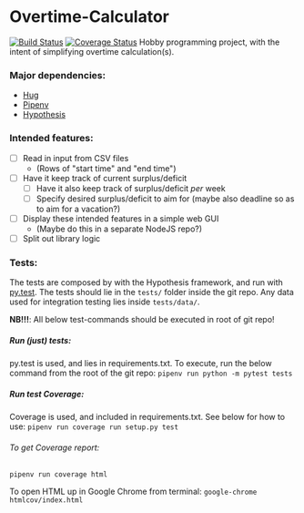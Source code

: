 # Overtime-Calculator
[![Build Status](https://travis-ci.org/x10an14/overtime-calculator.svg?branch=master)](https://travis-ci.org/x10an14/overtime-calculator)
[![Coverage Status](https://coveralls.io/repos/github/x10an14/overtime-calculator/badge.svg?branch=ci-add-coveralls)](https://coveralls.io/github/x10an14/overtime-calculator?branch=ci-add-coveralls)
Hobby programming project, with the intent of simplifying overtime calculation(s).

### Major dependencies:
- [Hug](https://github.com/timothycrosley/hug)
- [Pipenv](https://github.com/pypa/pipenv)
- [Hypothesis](https://github.com/HypothesisWorks/hypothesis-python)

### Intended features:
- [ ] Read in input from CSV files
  * (Rows of "start time" and "end time")
- [ ] Have it keep track of current surplus/deficit
  * [ ] Have it also keep track of surplus/deficit _per_ week
  * [ ] Specify desired surplus/deficit to aim for (maybe also deadline so as to aim for a vacation?)
- [ ] Display these intended features in a simple web GUI
  * (Maybe do this in a separate NodeJS repo?)
- [ ] Split out library logic

### Tests:
The tests are composed by with the Hypothesis framework, and run with [py.test](https://github.com/pytest-dev/pytest).
The tests should lie in the `tests/` folder inside the git repo.
Any data used for integration testing lies inside `tests/data/`.

__NB!!!__: All below test-commands should be executed in root of git repo!

##### Run (just) tests:
py.test is used, and lies in requirements.txt.
To execute, run the below command from the root of the git repo:
`pipenv run python -m pytest tests`

##### Run test Coverage:
Coverage is used, and included in requirements.txt.
See below for how to use:
`pipenv run coverage run setup.py test`

###### To get Coverage report:
`pipenv run coverage html`

To open HTML up in Google Chrome from terminal:
`google-chrome htmlcov/index.html`

